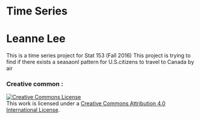 # Time Series
# Leanne Lee 
This is a time series project for Stat 153 (Fall 2016)
This project is trying to find if there exists a seasaonl pattern for U.S.citizens to travel to Canada by air 

### Creative common : 

<a rel="license" href="http://creativecommons.org/licenses/by/4.0/"><img alt="Creative Commons License" style="border-width:0" src="https://i.creativecommons.org/l/by/4.0/88x31.png" /></a><br />This work is licensed under a <a rel="license" href="http://creativecommons.org/licenses/by/4.0/">Creative Commons Attribution 4.0 International License</a>.

